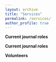 ```yaml
---
layout: archive
title: "Services"
permalink: /services/
author_profile: true
---
```


**Current journal roles**


**Current journal roles**


**Volunteers**
